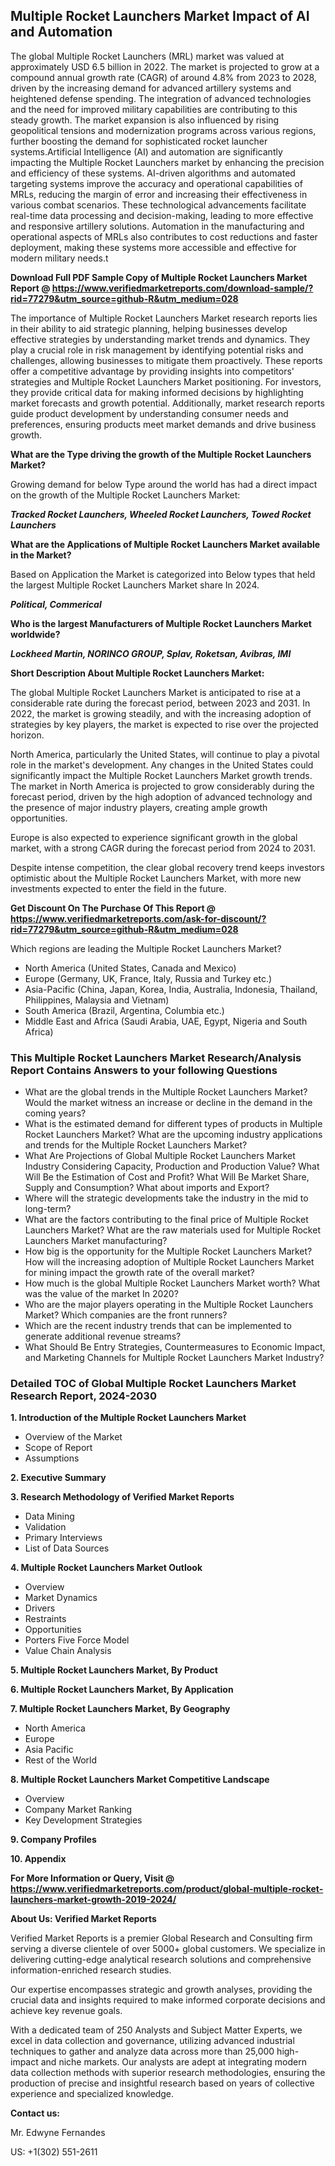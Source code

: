 <h2>Multiple Rocket Launchers Market Impact of AI and Automation</h2>The global Multiple Rocket Launchers (MRL) market was valued at approximately USD 6.5 billion in 2022. The market is projected to grow at a compound annual growth rate (CAGR) of around 4.8% from 2023 to 2028, driven by the increasing demand for advanced artillery systems and heightened defense spending. The integration of advanced technologies and the need for improved military capabilities are contributing to this steady growth. The market expansion is also influenced by rising geopolitical tensions and modernization programs across various regions, further boosting the demand for sophisticated rocket launcher systems.Artificial Intelligence (AI) and automation are significantly impacting the Multiple Rocket Launchers market by enhancing the precision and efficiency of these systems. AI-driven algorithms and automated targeting systems improve the accuracy and operational capabilities of MRLs, reducing the margin of error and increasing their effectiveness in various combat scenarios. These technological advancements facilitate real-time data processing and decision-making, leading to more effective and responsive artillery solutions. Automation in the manufacturing and operational aspects of MRLs also contributes to cost reductions and faster deployment, making these systems more accessible and effective for modern military needs.t</p><p id="" class=""><strong>Download Full PDF Sample Copy of Multiple Rocket Launchers Market Report @ <a href="https://www.verifiedmarketreports.com/download-sample/?rid=77279&utm_source=github-R&utm_medium=028" target="_blank">https://www.verifiedmarketreports.com/download-sample/?rid=77279&utm_source=github-R&utm_medium=028</a></strong></p><p>The importance of&nbsp;Multiple Rocket Launchers Market research reports lies in their ability to aid strategic planning, helping businesses develop effective strategies by understanding market trends and dynamics. They play a crucial role in risk management by identifying potential risks and challenges, allowing businesses to mitigate them proactively. These reports offer a competitive advantage by providing insights into competitors' strategies and Multiple Rocket Launchers Market positioning. For investors, they provide critical data for making informed decisions by highlighting market forecasts and growth potential. Additionally, market research reports guide product development by understanding consumer needs and preferences, ensuring products meet market demands and drive business growth.</p><p><strong>What are the&nbsp;Type driving the growth of the Multiple Rocket Launchers Market?</strong></p><p id="" class="">Growing demand for below Type around the world has had a direct impact on the growth of the Multiple Rocket Launchers Market:</p><em><strong>Tracked Rocket Launchers, Wheeled Rocket Launchers, Towed Rocket Launchers</strong></em></p><strong>What are the&nbsp;Applications&nbsp;of Multiple Rocket Launchers Market available in the Market?</strong></p><p id="" class="">Based on Application the Market is categorized into Below types that held the largest Multiple Rocket Launchers Market share In 2024.</p><em><strong>Political, Commerical</strong></em></p><strong>Who is the largest Manufacturers of Multiple Rocket Launchers Market worldwide?</strong></p><p><em><strong>Lockheed Martin, NORINCO GROUP, Splav, Roketsan, Avibras, IMI</strong></em></p><p id="" class=""><strong>Short Description About Multiple Rocket Launchers Market:</strong></p><p>The global Multiple Rocket Launchers Market is anticipated to rise at a considerable rate during the forecast period, between 2023 and 2031. In 2022, the market is growing steadily, and with the increasing adoption of strategies by key players, the market is expected to rise over the projected horizon.</p><p>North America, particularly the United States, will continue to play a pivotal role in the market's development. Any changes in the United States could significantly impact the Multiple Rocket Launchers Market growth trends. The market in North America is projected to grow considerably during the forecast period, driven by the high adoption of advanced technology and the presence of major industry players, creating ample growth opportunities.</p><p>Europe is also expected to experience significant growth in the global market, with a strong CAGR during the forecast period from 2024 to 2031.</p><p>Despite intense competition, the clear global recovery trend keeps investors optimistic about the Multiple Rocket Launchers Market, with more new investments expected to enter the field in the future.</p><p id="" class=""><strong>Get Discount On The Purchase Of This Report @ <a href="https://www.verifiedmarketreports.com/ask-for-discount/?rid=77279&utm_source=github-R&utm_medium=028" target="_blank">https://www.verifiedmarketreports.com/ask-for-discount/?rid=77279&utm_source=github-R&utm_medium=028</a></strong></p>Which regions are leading the Multiple Rocket Launchers Market?</p><ul><li>North America (United States, Canada and Mexico)</li><li>Europe (Germany, UK, France, Italy, Russia and Turkey etc.)</li><li>Asia-Pacific (China, Japan, Korea, India, Australia, Indonesia, Thailand, Philippines, Malaysia and Vietnam)</li><li>South America (Brazil, Argentina, Columbia etc.)</li><li>Middle East and Africa (Saudi Arabia, UAE, Egypt, Nigeria and South Africa)</li></ul><h3 id="" class="">This Multiple Rocket Launchers Market Research/Analysis Report Contains Answers to your following Questions</h3><ul><li>What are the global trends in the Multiple Rocket Launchers Market? Would the market witness an increase or decline in the demand in the coming years?</li><li>What is the estimated demand for different types of products in Multiple Rocket Launchers Market? What are the upcoming industry applications and trends for the Multiple Rocket Launchers Market?</li><li>What Are Projections of Global Multiple Rocket Launchers Market Industry Considering Capacity, Production and Production Value? What Will Be the Estimation of Cost and Profit? What Will Be Market Share, Supply and Consumption? What about imports and Export?</li><li>Where will the strategic developments take the industry in the mid to long-term?</li><li>What are the factors contributing to the final price of Multiple Rocket Launchers Market? What are the raw materials used for Multiple Rocket Launchers Market manufacturing?</li><li>How big is the opportunity for the Multiple Rocket Launchers Market? How will the increasing adoption of Multiple Rocket Launchers Market for mining impact the growth rate of the overall market?</li><li>How much is the global Multiple Rocket Launchers Market worth? What was the value of the market In 2020?</li><li>Who are the major players operating in the Multiple Rocket Launchers Market? Which companies are the front runners?</li><li>Which are the recent industry trends that can be implemented to generate additional revenue streams?</li><li>What Should Be Entry Strategies, Countermeasures to Economic Impact, and Marketing Channels for Multiple Rocket Launchers Market Industry?</li></ul><h3 id="" class="">Detailed TOC of Global Multiple Rocket Launchers Market Research Report, 2024-2030</h3><p id="" class=""><strong>1. Introduction of the Multiple Rocket Launchers Market</strong></p><ul><li>Overview of the Market</li><li>Scope of Report</li><li>Assumptions</li></ul><p id="" class=""><strong>2. Executive Summary</strong></p><p id="" class=""><strong>3. Research Methodology of Verified Market Reports</strong></p><ul><li>Data Mining</li><li>Validation</li><li>Primary Interviews</li><li>List of Data Sources</li></ul><p id="" class=""><strong>4. Multiple Rocket Launchers Market Outlook</strong></p><ul><li>Overview</li><li>Market Dynamics</li><li>Drivers</li><li>Restraints</li><li>Opportunities</li><li>Porters Five Force Model</li><li>Value Chain Analysis</li></ul><p id="" class=""><strong>5. Multiple Rocket Launchers Market, By Product</strong></p><p id="" class=""><strong>6. Multiple Rocket Launchers Market, By Application</strong></p><p id="" class=""><strong>7. Multiple Rocket Launchers Market, By Geography</strong></p><ul><li>North America</li><li>Europe</li><li>Asia Pacific</li><li>Rest of the World</li></ul><p id="" class=""><strong>8. Multiple Rocket Launchers Market Competitive Landscape</strong></p><ul><li>Overview</li><li>Company Market Ranking</li><li>Key Development Strategies</li></ul><p id="" class=""><strong>9. Company Profiles</strong></p><p id="" class=""><strong>10. Appendix</strong></p><p id="" class=""><strong>For More Information or Query, Visit @ <a href="https://www.verifiedmarketreports.com/product/global-multiple-rocket-launchers-market-growth-2019-2024/" target="_blank">https://www.verifiedmarketreports.com/product/global-multiple-rocket-launchers-market-growth-2019-2024/</a></strong></p><p id="" class=""><strong>About Us: Verified Market Reports</strong></p><p id="" class="">Verified Market Reports is a premier Global Research and Consulting firm serving a diverse clientele of over 5000+ global customers. We specialize in delivering cutting-edge analytical research solutions and comprehensive information-enriched research studies.</p><p id="" class="">Our expertise encompasses strategic and growth analyses, providing the crucial data and insights required to make informed corporate decisions and achieve key revenue goals.</p><p id="" class="">With a dedicated team of 250 Analysts and Subject Matter Experts, we excel in data collection and governance, utilizing advanced industrial techniques to gather and analyze data across more than 25,000 high-impact and niche markets. Our analysts are adept at integrating modern data collection methods with superior research methodologies, ensuring the production of precise and insightful research based on years of collective experience and specialized knowledge.</p><p id="" class=""><strong>Contact us:</strong></p><p id="" class="">Mr. Edwyne Fernandes</p><p id="" class="">US: +1(302) 551-2611</p>